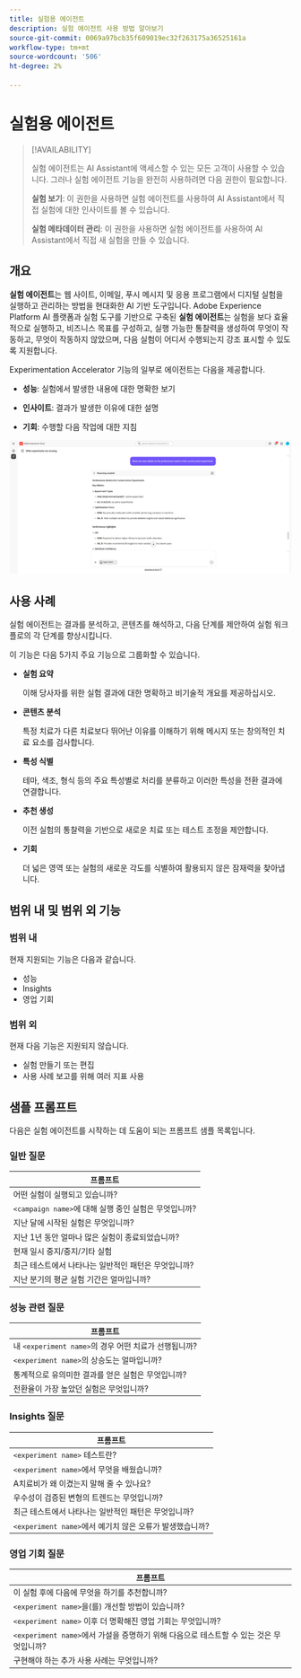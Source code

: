 ```yaml
---
title: 실험용 에이전트
description: 실험 에이전트 사용 방법 알아보기
source-git-commit: 0069a97bcb35f609019ec32f263175a36525161a
workflow-type: tm+mt
source-wordcount: '506'
ht-degree: 2%

---
```


# 실험용 에이전트

>[!AVAILABILITY]
>
>실험 에이전트는 AI Assistant에 액세스할 수 있는 모든 고객이 사용할 수 있습니다. 그러나 실험 에이전트 기능을 완전히 사용하려면 다음 권한이 필요합니다.
>
>**실험 보기**: 이 권한을 사용하면 실험 에이전트를 사용하여 AI Assistant에서 직접 실험에 대한 인사이트를 볼 수 있습니다.
>
>**실험 메타데이터 관리**: 이 권한을 사용하면 실험 에이전트를 사용하여 AI Assistant에서 직접 새 실험을 만들 수 있습니다.

## 개요

**실험 에이전트**&#x200B;는 웹 사이트, 이메일, 푸시 메시지 및 응용 프로그램에서 디지털 실험을 실행하고 관리하는 방법을 현대화한 AI 기반 도구입니다. Adobe Experience Platform AI 플랫폼과 실험 도구를 기반으로 구축된 **실험 에이전트**&#x200B;는 실험을 보다 효율적으로 실행하고, 비즈니스 목표를 구성하고, 실행 가능한 통찰력을 생성하여 무엇이 작동하고, 무엇이 작동하지 않았으며, 다음 실험이 어디서 수행되는지 강조 표시할 수 있도록 지원합니다.

Experimentation Accelerator 기능의 일부로 에이전트는 다음을 제공합니다.

* **성능**: 실험에서 발생한 내용에 대한 명확한 보기

* **인사이트**: 결과가 발생한 이유에 대한 설명

* **기회**: 수행할 다음 작업에 대한 지침

![실험 에이전트용 샘플](./images/experiment/experiment-agent.png)

## 사용 사례

실험 에이전트는 결과를 분석하고, 콘텐츠를 해석하고, 다음 단계를 제안하여 실험 워크플로의 각 단계를 향상시킵니다.

이 기능은 다음 5가지 주요 기능으로 그룹화할 수 있습니다.

* **실험 요약**

  이해 당사자를 위한 실험 결과에 대한 명확하고 비기술적 개요를 제공하십시오.

* **콘텐츠 분석**

  특정 치료가 다른 치료보다 뛰어난 이유를 이해하기 위해 메시지 또는 창의적인 치료 요소를 검사합니다.

* **특성 식별**

  테마, 색조, 형식 등의 주요 특성별로 처리를 분류하고 이러한 특성을 전환 결과에 연결합니다.

* **추천 생성**

  이전 실험의 통찰력을 기반으로 새로운 치료 또는 테스트 조정을 제안합니다.

* **기회**

  더 넓은 영역 또는 실험의 새로운 각도를 식별하여 활용되지 않은 잠재력을 찾아냅니다.

## 범위 내 및 범위 외 기능

### **범위 내**

현재 지원되는 기능은 다음과 같습니다.

* 성능
* Insights
* 영업 기회

### **범위 외**

현재 다음 기능은 지원되지 않습니다.

* 실험 만들기 또는 편집
* 사용 사례 보고를 위해 여러 지표 사용

## 샘플 프롬프트

다음은 실험 에이전트를 시작하는 데 도움이 되는 프롬프트 샘플 목록입니다.

### 일반 질문

| 프롬프트 |
|-|
| 어떤 실험이 실행되고 있습니까? |
| `<campaign name>`에 대해 실행 중인 실험은 무엇입니까? |
| 지난 달에 시작된 실험은 무엇입니까? |
| 지난 1년 동안 얼마나 많은 실험이 종료되었습니까? |
| 현재 일시 중지/중지/기타 실험 |
| 최근 테스트에서 나타나는 일반적인 패턴은 무엇입니까? |
| 지난 분기의 평균 실험 기간은 얼마입니까? |

### 성능 관련 질문

| 프롬프트 |
|-|
| 내 `<experiment name>`의 경우 어떤 치료가 선행됩니까? |
| `<experiment name>`의 상승도는 얼마입니까? |
| 통계적으로 유의미한 결과를 얻은 실험은 무엇입니까? |
| 전환율이 가장 높았던 실험은 무엇입니까? |

### Insights 질문

| 프롬프트 |
|-|
| `<experiment name>` 테스트란? |
| `<experiment name>`에서 무엇을 배웠습니까? |
| A치료비가 왜 이겼는지 말해 줄 수 있나요? |
| 우수성이 검증된 변형의 트렌드는 무엇입니까? |
| 최근 테스트에서 나타나는 일반적인 패턴은 무엇입니까? |
| `<experiment name>`에서 예기치 않은 오류가 발생했습니까? |

### 영업 기회 질문

| 프롬프트 |
|-|
| 이 실험 후에 다음에 무엇을 하기를 추천합니까? |
| `<experiment name>`을(를) 개선할 방법이 있습니까? |
| `<experiment name>` 이후 더 명확해진 영업 기회는 무엇입니까? |
| `<experiment name>`에서 가설을 증명하기 위해 다음으로 테스트할 수 있는 것은 무엇입니까? |
| 구현해야 하는 추가 사용 사례는 무엇입니까? |
